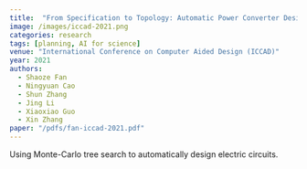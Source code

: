 ```yaml
---
title:  "From Specification to Topology: Automatic Power Converter Design via Reinforcement Learning"
image: /images/iccad-2021.png
categories: research
tags: [planning, AI for science]
venue: "International Conference on Computer Aided Design (ICCAD)"
year: 2021
authors:
  - Shaoze Fan
  - Ningyuan Cao
  - Shun Zhang
  - Jing Li
  - Xiaoxiao Guo
  - Xin Zhang
paper: "/pdfs/fan-iccad-2021.pdf"
---
```

Using Monte-Carlo tree search to automatically design electric circuits.